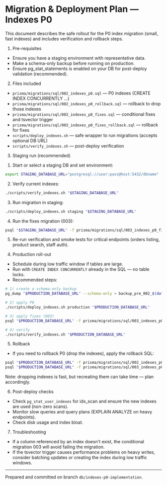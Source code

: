 # Migration & Deployment Plan — Indexes P0

This document describes the safe rollout for the P0 index migration (small, fast indexes) and includes verification and rollback steps.

1. Pre-requisites

- Ensure you have a staging environment with representative data.
- Make a schema-only backup before running on production.
- Ensure pg_stat_statements is enabled on your DB for post-deploy validation (recommended).

2. Files included

- `prisma/migrations/sql/002_indexes_p0.sql` — P0 indexes (CREATE INDEX CONCURRENTLY ...)
- `prisma/migrations/sql/002_indexes_p0_rollback.sql` — rollback to drop those indexes
- `prisma/migrations/sql/003_indexes_p0_fixes.sql` — conditional fixes and tsvector trigger
- `prisma/migrations/sql/003_indexes_p0_fixes_rollback.sql` — rollback for fixes
- `scripts/deploy_indexes.sh` — safe wrapper to run migrations (accepts optional DB URL)
- `scripts/verify_indexes.sh` — post-deploy verification

3. Staging run (recommended)

1) Start or select a staging DB and set environment:

```bash
export STAGING_DATABASE_URL="postgresql://user:pass@host:5432/dbname"
```

2. Verify current indexes:

```bash
./scripts/verify_indexes.sh "$STAGING_DATABASE_URL"
```

3. Run migration in staging:

```bash
./scripts/deploy_indexes.sh staging "$STAGING_DATABASE_URL"
```

4. Run the fixes migration (003):

```bash
psql "$STAGING_DATABASE_URL" -f prisma/migrations/sql/003_indexes_p0_fixes.sql
```

5. Re-run verification and smoke tests for critical endpoints (orders listing, product search, staff auth).

4) Production roll-out

- Schedule during low traffic window if tables are large.
- Run with `CREATE INDEX CONCURRENTLY` already in the SQL — no table locks.
- Recommended steps:

```bash
# 1) create a schema-only backup
pg_dump "$PRODUCTION_DATABASE_URL" --schema-only > backup_pre_002_$(date +%Y%m%d_%H%M%S).sql

# 2) apply P0
./scripts/deploy_indexes.sh production "$PRODUCTION_DATABASE_URL"

# 3) apply fixes (003)
psql "$PRODUCTION_DATABASE_URL" -f prisma/migrations/sql/003_indexes_p0_fixes.sql

# 4) verify
./scripts/verify_indexes.sh "$PRODUCTION_DATABASE_URL"
```

5. Rollback

- If you need to rollback P0 (drop the indexes), apply the rollback SQL:

```bash
psql "$PRODUCTION_DATABASE_URL" -f prisma/migrations/sql/002_indexes_p0_rollback.sql
psql "$PRODUCTION_DATABASE_URL" -f prisma/migrations/sql/003_indexes_p0_fixes_rollback.sql
```

Note: dropping indexes is fast, but recreating them can take time — plan accordingly.

6. Post-deploy checks

- Check `pg_stat_user_indexes` for idx_scan and ensure the new indexes are used (non-zero scans).
- Monitor slow queries and query plans (EXPLAIN ANALYZE on heavy endpoints).
- Check disk usage and index bloat.

7. Troubleshooting

- If a column referenced by an index doesn't exist, the conditional migration 003 will avoid failing the migration.
- If the tsvector trigger causes performance problems on heavy writes, consider batching updates or creating the index during low traffic windows.

---

Prepared and committed on branch `db/indexes-p0-implementation`.
